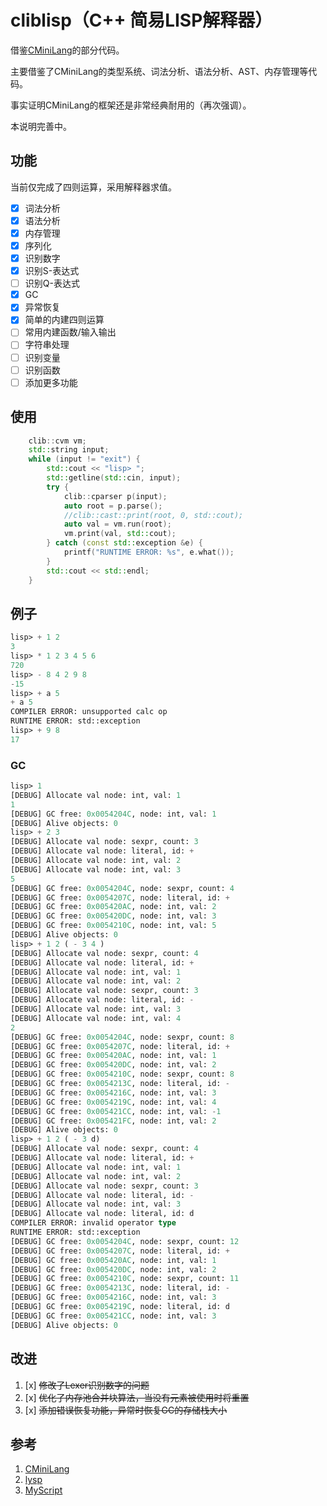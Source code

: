 # cliblisp（C++ 简易LISP解释器）

借鉴[CMiniLang](https://github.com/bajdcc/CMiniLang)的部分代码。

主要借鉴了CMiniLang的类型系统、词法分析、语法分析、AST、内存管理等代码。

事实证明CMiniLang的框架还是非常经典耐用的（再次强调）。

本说明完善中。

## 功能

当前仅完成了四则运算，采用解释器求值。

- [x] 词法分析
- [x] 语法分析
- [x] 内存管理
- [x] 序列化
- [x] 识别数字
- [x] 识别S-表达式
- [ ] 识别Q-表达式
- [x] GC
- [x] 异常恢复
- [x] 简单的内建四则运算
- [ ] 常用内建函数/输入输出
- [ ] 字符串处理
- [ ] 识别变量
- [ ] 识别函数
- [ ] 添加更多功能

## 使用

```cpp
    clib::cvm vm;
    std::string input;
    while (input != "exit") {
        std::cout << "lisp> ";
        std::getline(std::cin, input);
        try {
            clib::cparser p(input);
            auto root = p.parse();
            //clib::cast::print(root, 0, std::cout);
            auto val = vm.run(root);
            vm.print(val, std::cout);
        } catch (const std::exception &e) {
            printf("RUNTIME ERROR: %s", e.what());
        }
        std::cout << std::endl;
    }
```

## 例子

```lisp
lisp> + 1 2
3
lisp> * 1 2 3 4 5 6
720
lisp> - 8 4 2 9 8 
-15
lisp> + a 5
+ a 5
COMPILER ERROR: unsupported calc op
RUNTIME ERROR: std::exception
lisp> + 9 8
17
```

### GC

```lisp
lisp> 1
[DEBUG] Allocate val node: int, val: 1
1
[DEBUG] GC free: 0x0054204C, node: int, val: 1
[DEBUG] Alive objects: 0
lisp> + 2 3
[DEBUG] Allocate val node: sexpr, count: 3
[DEBUG] Allocate val node: literal, id: +
[DEBUG] Allocate val node: int, val: 2
[DEBUG] Allocate val node: int, val: 3
5
[DEBUG] GC free: 0x0054204C, node: sexpr, count: 4
[DEBUG] GC free: 0x0054207C, node: literal, id: +
[DEBUG] GC free: 0x005420AC, node: int, val: 2
[DEBUG] GC free: 0x005420DC, node: int, val: 3
[DEBUG] GC free: 0x0054210C, node: int, val: 5
[DEBUG] Alive objects: 0
lisp> + 1 2 ( - 3 4 )
[DEBUG] Allocate val node: sexpr, count: 4
[DEBUG] Allocate val node: literal, id: +
[DEBUG] Allocate val node: int, val: 1
[DEBUG] Allocate val node: int, val: 2
[DEBUG] Allocate val node: sexpr, count: 3
[DEBUG] Allocate val node: literal, id: -
[DEBUG] Allocate val node: int, val: 3
[DEBUG] Allocate val node: int, val: 4
2
[DEBUG] GC free: 0x0054204C, node: sexpr, count: 8
[DEBUG] GC free: 0x0054207C, node: literal, id: +
[DEBUG] GC free: 0x005420AC, node: int, val: 1
[DEBUG] GC free: 0x005420DC, node: int, val: 2
[DEBUG] GC free: 0x0054210C, node: sexpr, count: 8
[DEBUG] GC free: 0x0054213C, node: literal, id: -
[DEBUG] GC free: 0x0054216C, node: int, val: 3
[DEBUG] GC free: 0x0054219C, node: int, val: 4
[DEBUG] GC free: 0x005421CC, node: int, val: -1
[DEBUG] GC free: 0x005421FC, node: int, val: 2
[DEBUG] Alive objects: 0
lisp> + 1 2 ( - 3 d)
[DEBUG] Allocate val node: sexpr, count: 4
[DEBUG] Allocate val node: literal, id: +
[DEBUG] Allocate val node: int, val: 1
[DEBUG] Allocate val node: int, val: 2
[DEBUG] Allocate val node: sexpr, count: 3
[DEBUG] Allocate val node: literal, id: -
[DEBUG] Allocate val node: int, val: 3
[DEBUG] Allocate val node: literal, id: d
COMPILER ERROR: invalid operator type
RUNTIME ERROR: std::exception
[DEBUG] GC free: 0x0054204C, node: sexpr, count: 12
[DEBUG] GC free: 0x0054207C, node: literal, id: +
[DEBUG] GC free: 0x005420AC, node: int, val: 1
[DEBUG] GC free: 0x005420DC, node: int, val: 2
[DEBUG] GC free: 0x0054210C, node: sexpr, count: 11
[DEBUG] GC free: 0x0054213C, node: literal, id: -
[DEBUG] GC free: 0x0054216C, node: int, val: 3
[DEBUG] GC free: 0x0054219C, node: literal, id: d
[DEBUG] GC free: 0x005421CC, node: int, val: 3
[DEBUG] Alive objects: 0
```

## 改进

1. [x] ~~修改了Lexer识别数字的问题~~
2. [x] ~~优化了内存池合并块算法，当没有元素被使用时将重置~~
3. [x] ~~添加错误恢复功能，异常时恢复GC的存储栈大小~~

## 参考

1. [CMiniLang](https://github.com/bajdcc/CMiniLang)
2. [lysp](http://piumarta.com/software/lysp/lysp-1.1/lysp.c)
3. [MyScript](https://github.com/bajdcc/MyScript)